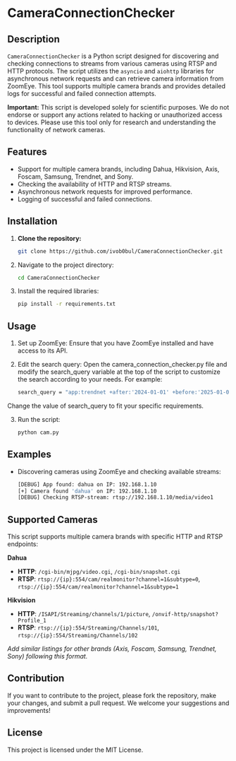 # CameraConnectionChecker

## Description

`CameraConnectionChecker` is a Python script designed for discovering and checking connections to streams from various cameras using RTSP and HTTP protocols. The script utilizes the `asyncio` and `aiohttp` libraries for asynchronous network requests and can retrieve camera information from ZoomEye. This tool supports multiple camera brands and provides detailed logs for successful and failed connection attempts.

**Important:** This script is developed solely for scientific purposes. We do not endorse or support any actions related to hacking or unauthorized access to devices. Please use this tool only for research and understanding the functionality of network cameras.

## Features

- Support for multiple camera brands, including Dahua, Hikvision, Axis, Foscam, Samsung, Trendnet, and Sony.
- Checking the availability of HTTP and RTSP streams.
- Asynchronous network requests for improved performance.
- Logging of successful and failed connections.

## Installation

1. **Clone the repository:**

   ```bash
   git clone https://github.com/ivob0bul/CameraConnectionChecker.git

2. Navigate to the project directory:
	
	```bash
	cd CameraConnectionChecker

3. Install the required libraries:

	```bash
	pip install -r requirements.txt

## Usage
1. Set up ZoomEye:
	Ensure that you have ZoomEye installed and have access to its API.

2. Edit the search query:
	Open the camera_connection_checker.py file and modify the search_query variable at the top of the script to customize the search according to your needs. For example:

	```bash
	search_query = "app:trendnet +after:'2024-01-01' +before:'2025-01-01'"

Change the value of search_query to fit your specific requirements.

3. Run the script:

	```bash
	python cam.py

## Examples
- Discovering cameras using ZoomEye and checking available streams:

	```bash
	[DEBUG] App found: dahua on IP: 192.168.1.10
	[+] Camera found 'dahua' on IP: 192.168.1.10
	[DEBUG] Checking RTSP-stream: rtsp://192.168.1.10/media/video1

## Supported Cameras
This script supports multiple camera brands with specific HTTP and RTSP endpoints:

**Dahua**
- **HTTP**: `/cgi-bin/mjpg/video.cgi`, `/cgi-bin/snapshot.cgi`
- **RTSP**: `rtsp://{ip}:554/cam/realmonitor?channel=1&subtype=0`, `rtsp://{ip}:554/cam/realmonitor?channel=1&subtype=1`

**Hikvision**
- **HTTP**: `/ISAPI/Streaming/channels/1/picture`, `/onvif-http/snapshot?Profile_1`
- **RTSP**: `rtsp://{ip}:554/Streaming/Channels/101`, `rtsp://{ip}:554/Streaming/Channels/102`

_Add similar listings for other brands (Axis, Foscam, Samsung, Trendnet, Sony) following this format._

## Contribution
If you want to contribute to the project, please fork the repository, make your changes, and submit a pull request. We welcome your suggestions and improvements!

## License
This project is licensed under the MIT License.
